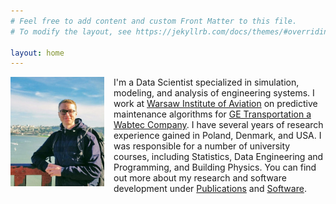 ```yaml
---
# Feel free to add content and custom Front Matter to this file.
# To modify the layout, see https://jekyllrb.com/docs/themes/#overriding-theme-defaults

layout: home
---
```


<img style="float: left; margin-right: 15px; width: 150px" src="/gfx/ggbridge_photo.jpg">

I'm a Data Scientist specialized in simulation, modeling, and analysis of engineering systems. I work at [Warsaw Institute of Aviation](https://ilot.edu.pl/en) on predictive maintenance algorithms for [GE Transportation a Wabtec Company](https://www.getransportation.com/home). 
I have several years of research experience gained in Poland, Denmark, and USA. I was responsible for a number of university courses, including Statistics, Data Engineering and Programming, and Building Physics. You can find out more about my research and software development under [Publications](/publications) and [Software](/software). 